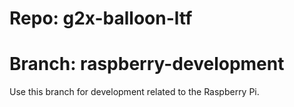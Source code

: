 # Repo:         g2x-balloon-ltf
# Branch:       raspberry-development

Use this branch for development related to the Raspberry Pi.

